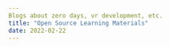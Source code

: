 ```yaml
---
Blogs about zero days, vr development, etc.
title: "Open Source Learning Materials"
date: 2022-02-22
---
```

